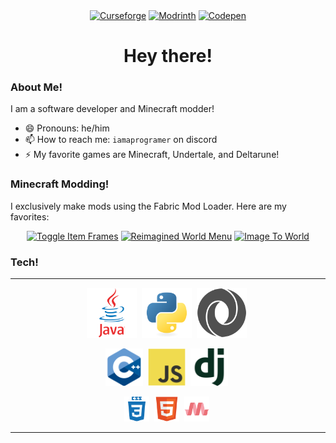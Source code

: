 
<div align="center">
  <a href="https://www.curseforge.com/members/iamaprogramer/projects">
    <img src="https://img.shields.io/badge/Curseforge-black?style=for-the-badge&logo=curseforge" title="Curseforge" alt="Curseforge"></a>
  <a href="https://modrinth.com/user/lamaprogramer">
    <img src="https://img.shields.io/badge/Modrinth-black?style=for-the-badge&logo=modrinth" title="Modrinth" alt="Modrinth"></a>
  <a href="https://codepen.io/lamaprogramer">
    <img src="https://img.shields.io/badge/Codepen-black?style=for-the-badge&logo=codepen" title="Codepen" alt="Codepen"></a>
</div>
<h1 align="center">Hey there!</h1>

### About Me!

I am a software developer and Minecraft modder!

- 😄 Pronouns: he/him
- 📫 How to reach me: `iamaprogramer` on discord
- ⚡ My favorite games are Minecraft, Undertale, and Deltarune!

### Minecraft Modding!

I exclusively make mods using the Fabric Mod Loader. Here are my favorites: 

<div align="center">
  <a href="https://www.curseforge.com/minecraft/mc-mods/toggle-item-frames">
    <img src="https://img.shields.io/curseforge/dt/810660?style=for-the-badge&logo=curseforge&label=Toggle%20Item%20Frames&labelColor=black&color=orange" title="Toggle Item Frames" alt="Toggle Item Frames"></a>
  <a href="https://www.curseforge.com/minecraft/mc-mods/reimagined-world-menu">
    <img src="https://img.shields.io/curseforge/dt/856261?style=for-the-badge&logo=curseforge&label=Reimagined%20World%20Menu&labelColor=black&color=orange" title="Reimagined World Menu" alt="Reimagined World Menu"></a>
  <a href="https://www.curseforge.com/minecraft/mc-mods/imagetoworld">
    <img src="https://img.shields.io/curseforge/dt/962074?style=for-the-badge&logo=curseforge&label=Image%20To%20World&labelColor=black&color=orange" title="Image To World" alt="Image To World"></a>
</div>

### Tech!

---

<div align="center">
  <img src="https://github.com/devicons/devicon/blob/master/icons/java/java-original-wordmark.svg" title="Java" alt="Java" width="80" height="80"/>&nbsp;
  <img src="https://github.com/devicons/devicon/blob/master/icons/python/python-original.svg" title="Python" alt="Python" width="80" height="80"/>&nbsp;
  <img src="https://github.com/devicons/devicon/blob/master/icons/json/json-plain.svg" title="JSON" alt="JSON" width="80" height="80"/>&nbsp;

  <img src="https://github.com/devicons/devicon/blob/master/icons/cplusplus/cplusplus-original.svg" title="C++" alt="C++" width="60" height="60"/>&nbsp;
  <img src="https://github.com/devicons/devicon/blob/master/icons/javascript/javascript-original.svg" title="JavaScript" alt="JavaScript" width="60" height="60"/>&nbsp;
  <img src="https://github.com/devicons/devicon/blob/master/icons/django/django-plain.svg" title="Django" alt="Django" width="60" height="60"/>&nbsp;

  <img src="https://github.com/devicons/devicon/blob/master/icons/css3/css3-plain-wordmark.svg"  title="CSS3" alt="CSS" width="40" height="40"/>&nbsp;
  <img src="https://github.com/devicons/devicon/blob/master/icons/html5/html5-original.svg" title="HTML5" alt="HTML" width="40" height="40"/>&nbsp;
  <img src="https://github.com/devicons/devicon/blob/master/icons/materializecss/materializecss-original.svg"  title="Materialize CSS" alt="Materialize CSS" width="40" height="40"/>&nbsp;
</div>

---
<!--
**lamaprogramer/lamaprogramer** is a ✨ _special_ ✨ repository because its `README.md` (this file) appears on your GitHub profile.

Here are some ideas to get you started:

- 🔭 I’m currently working on ...
- 🌱 I’m currently learning ...
- 👯 I’m looking to collaborate on ...
- 🤔 I’m looking for help with ...
- 💬 Ask me about ...
- 📫 How to reach me: ...
- 😄 Pronouns: ...
- ⚡ Fun fact: ...
-->
